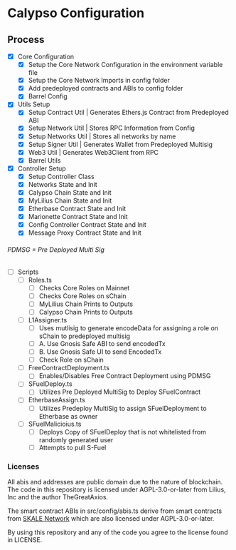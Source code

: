 # Calypso Configuration

## Process
- [x] Core Configuration
	- [x] Setup the Core Network Configuration in the environment variable file
	- [x] Setup the Core Network Imports in config folder
	- [x] Add predeployed contracts and ABIs to config folder
	- [x] Barrel Config
- [x] Utils Setup
	- [x] Setup Contract Util | Generates Ethers.js Contract from Predeployed ABI
	- [x] Setup Network Util | Stores RPC Information from Config
	- [x] Setup Networks Util | Stores all networks by name
	- [x] Setup Signer Util | Generates Wallet from Predeployed Multisig
	- [x] Web3 Util | Generates Web3Client from RPC
	- [x] Barrel Utils
- [x] Controller Setup
	- [x] Setup Controller Class
	- [x] Networks State and Init
	- [x] Calypso Chain State and Init
	- [x] MyLilius Chain State and Init
	- [x] Etherbase Contract State and Init
	- [x] Marionette Contract State and Init
	- [x] Config Controller Contract State and Init
	- [x] Message Proxy Contract State and Init

###### PDMSG = Pre Deployed Multi Sig

- [ ] Scripts
	- [ ] Roles.ts
		- [ ] Checks Core Roles on Mainnet
		- [ ] Checks Core Roles on sChain
		- [ ] MyLilius Chain Prints to Outputs
		- [ ] Calypso Chain Prints to Outputs
	- [ ] L1Assigner.ts
		- [ ] Uses mutlisig to generate encodeData for assigning a role on sChain to predeployed multisig
		- [ ] A. Use Gnosis Safe ABI to send encodedTx
		- [ ] B. Use Gnosis Safe UI to send EncodedTx
		- [ ] Check Role on sChain
	- [ ] FreeContractDeployment.ts
		- [ ] Enables/Disables Free Contract Deployment using PDMSG
	- [ ] SFuelDeploy.ts
		- [ ] Utilizes Pre Deployed MultiSig to Deploy SFuelContract
	- [ ] EtherbaseAssign.ts
		- [ ] Utilizes Predeploy MultiSig to assign SFuelDeployment to Etherbase as owner
	- [ ] SFuelMalicioius.ts
		- [ ] Deploys Copy of SFuelDeploy that is not whitelisted from randomly generated user
		- [ ] Attempts to pull S-Fuel

### Licenses

All abis and addresses are public domain due to the nature of blockchain. 
The code in this repository is licensed under AGPL-3.0-or-later from Lilius, Inc and the author TheGreatAxios.

The smart contract ABIs in src/config/abis.ts derive from smart contracts from [SKALE Network](https://github.com/skalenetwork) which are also licensed under AGPL-3.0-or-later.

By using this repository and any of the code you agree to the license found in LICENSE.